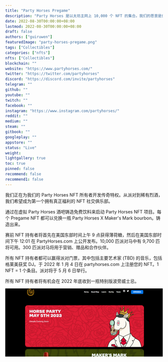 ```yaml
---
title: "Party Horses Pregame"
description: "Party Horses 是以太坊主网上 10,000 个 NFT 的集合。我们的愿景是创造一个未来，让 NFT 在伟大的艺术和 web3 的支持下永久创造访问和特殊体验。Party Horses NFT 是一种不断发展的 NFT，它将产生现实世界的好处，从稀有波旁威士忌到独家活动访问。"
date: 2022-08-30T00:00:00+08:00
lastmod: 2022-08-30T00:00:00+08:00
draft: false
authors: ["guiruwen"]
featuredImage: "party-horses-pregame.png"
tags: ["Collectibles"]
categories: ["nfts"]
nfts: ["Collectibles"]
blockchain: ""
website: "https://www.partyhorses.com/"
twitter: "https://twitter.com/partyhorses"
discord: "https://discord.com/invite/partyhorses"
telegram: ""
github: ""
youtube: ""
twitch: ""
facebook: ""
instagram: "https://www.instagram.com/partyhorses/"
reddit: ""
medium: ""
steam: ""
gitbook: ""
googleplay: ""
appstore: ""
status: "Live"
weight: 
lightgallery: true
toc: true
pinned: false
recommend: false
recommend1: false
---
```

我们正在为我们的 Party Horses NFT 所有者开发传奇特权。从派对到稀有烈酒，我们希望成为第一个拥有真正福利的 NFT 社交俱乐部。

通过在虚拟 Party Horses 酒吧铸造免费饮料来启动 Party Horses NFT 项目。每个 Pregame NFT 都可以兑换一瓶 Party Horses X Maker's Mark bourbon。铸造出来。

赛前 NFT 持有者将首先在美国东部时间上午 9 点获得薄荷糖，然后在美国东部时间下午 12:01 在 PartyHorses.com 上公开发布。10,000 匹派对马中有 9,700 匹将可用。300 匹派对马将用于营销、赠品和合作伙伴。

所有 NFT 持有者都可以赢得派对门票，其中包括主要艺术家 (TBD) 的音乐，包括格莱美获奖 DJ。于 2022 年 1 月 4 日在 partyhorses.com 上注册您的 NFT。1 NFT = 1 个条目。派对将于 5 月 6 日举行。

所有 NFT 持有者将有机会在 2022 年底收到一瓶特别版波旁威士忌。

![nft](01.png)

